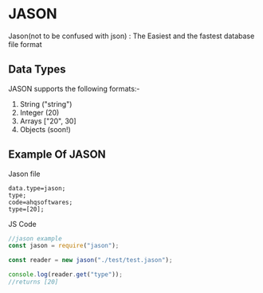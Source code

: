 # JASON
Jason(not to be confused with json) : The Easiest and the fastest database file format

## Data Types
JASON supports the following formats:-
1. String ("string")
2. Integer (20)
3. Arrays ["20", 30]
4. Objects (soon!)

## Example Of JASON

Jason file
```jason
data.type=jason;
type;
code=ahqsoftwares;
type=[20];
```

JS Code
```js
//jason example
const jason = require("jason");

const reader = new jason("./test/test.jason");

console.log(reader.get("type"));
//returns [20]
```